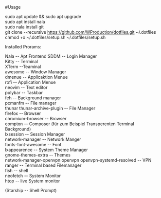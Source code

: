 #Usage

sudo apt update && sudo apt upgrade   
sudo apt install nala   
sudo nala install git   
git clone --recursive https://github.com/WProduction/dotfiles.git ~/.dotfiles
chmod +x ~/.dotfiles/setup.sh
~/.dotfiles/setup.sh




Installed Prorams:

Nala -- Apt Frontend
SDDM -- Login Manager   
Kitty -- Terminal   
XTerm  --Teaminal   
awesome  -- Window Manager   
dmenue  -- Applicaktion Menue   
rofi  -- Application Menue   
neovim  -- Text editor   
polybar -- Taskbar   
feh -- Background manager   
pcmanfm -- File manager   
thunar thunar-archive-plugin -- File Manager   
firefox  -- Browser   
chromium-browser -- Browser   
compton -- Composer (für zum Beispiel Transperenten Terminal Background)   
lxsession -- Session Manager   
network-manager -- Network Manger   
fonts-font-awesome -- Font   
lxappearence -- System Theme Manager   
gnome-themes-extra -- Themes   
network-manager-openvpn   openvpn   openvpn-systemd-resolved -- VPN   
ranger -- Terminal based Filemanager   
fish -- shell   
neofetch -- System Monitor   
htop -- live System monitor   

(Starship -- Shell Prompt)
